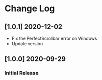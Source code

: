 # Change Log

## [1.0.1] 2020-12-02
- Fix the PerfectScrollbar error on Windows
- Update version

## [1.0.0] 2020-09-29
### Initial Release
